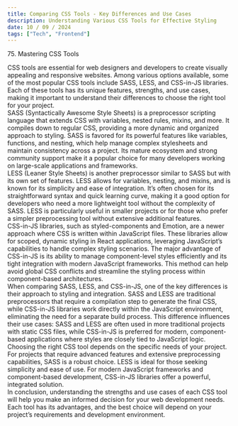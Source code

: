 ```yaml
---
title: Comparing CSS Tools - Key Differences and Use Cases
description: Understanding Various CSS Tools for Effective Styling
date: 10 / 09 / 2024
tags: ["Tech", "Frontend"]
---
```


<p>75. Mastering CSS Tools</p>

 <p>CSS tools are essential for web designers and developers to create visually appealing and responsive websites. Among various options available, some of the most popular CSS tools include SASS, LESS, and CSS-in-JS libraries. Each of these tools has its unique features, strengths, and use cases, making it important to understand their differences to choose the right tool for your project.
 <br /> 
 SASS (Syntactically Awesome Style Sheets) is a preprocessor scripting language that extends CSS with variables, nested rules, mixins, and more. It compiles down to regular CSS, providing a more dynamic and organized approach to styling. SASS is favored for its powerful features like variables, functions, and nesting, which help manage complex stylesheets and maintain consistency across a project. Its mature ecosystem and strong community support make it a popular choice for many developers working on large-scale applications and frameworks.
 <br /> 
 LESS (Leaner Style Sheets) is another preprocessor similar to SASS but with its own set of features. LESS allows for variables, nesting, and mixins, and is known for its simplicity and ease of integration. It’s often chosen for its straightforward syntax and quick learning curve, making it a good option for developers who need a more lightweight tool without the complexity of SASS. LESS is particularly useful in smaller projects or for those who prefer a simpler preprocessing tool without extensive additional features.
 <br />
 CSS-in-JS libraries, such as styled-components and Emotion, are a newer approach where CSS is written within JavaScript files. These libraries allow for scoped, dynamic styling in React applications, leveraging JavaScript’s capabilities to handle complex styling scenarios. The major advantage of CSS-in-JS is its ability to manage component-level styles efficiently and its tight integration with modern JavaScript frameworks. This method can help avoid global CSS conflicts and streamline the styling process within component-based architectures.
 <br />
 When comparing SASS, LESS, and CSS-in-JS, one of the key differences is their approach to styling and integration. SASS and LESS are traditional preprocessors that require a compilation step to generate the final CSS, while CSS-in-JS libraries work directly within the JavaScript environment, eliminating the need for a separate build process. This difference influences their use cases: SASS and LESS are often used in more traditional projects with static CSS files, while CSS-in-JS is preferred for modern, component-based applications where styles are closely tied to JavaScript logic. 
 <br /> 
 Choosing the right CSS tool depends on the specific needs of your project. For projects that require advanced features and extensive preprocessing capabilities, SASS is a robust choice. LESS is ideal for those seeking simplicity and ease of use. For modern JavaScript frameworks and component-based development, CSS-in-JS libraries offer a powerful, integrated solution. 
 <br />
 In conclusion, understanding the strengths and use cases of each CSS tool will help you make an informed decision for your web development needs. Each tool has its advantages, and the best choice will depend on your project’s requirements and development environment.
 </p>
